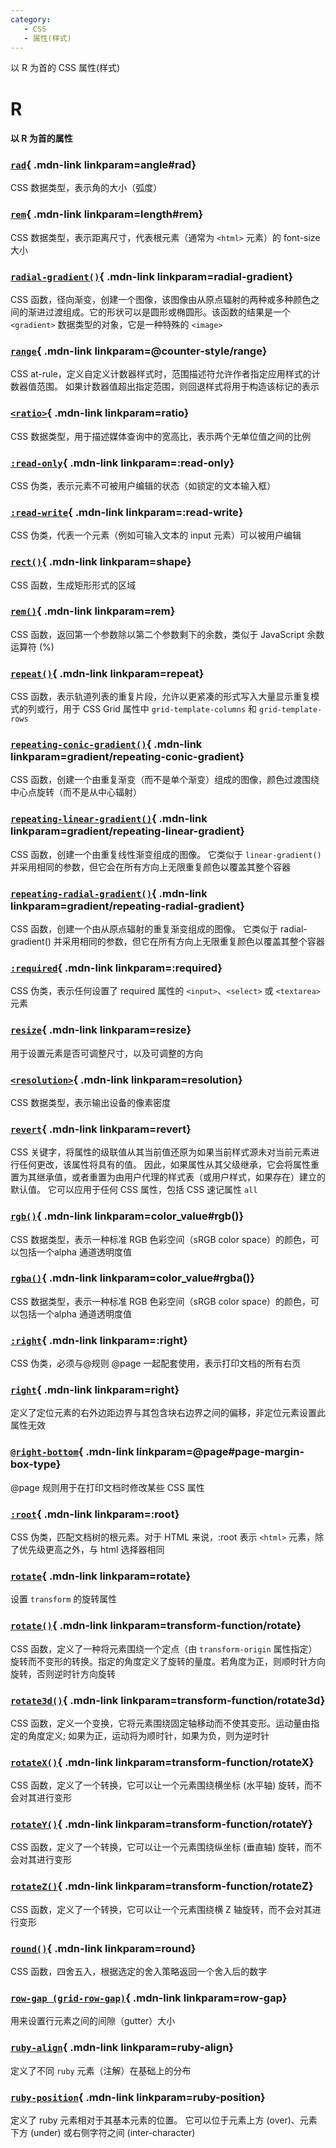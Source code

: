 ```yaml
---
category:
   - CSS
   - 属性(样式) 
---
```


以 R 为首的 CSS 属性(样式) 

<!-- more -->







# R

#### 以 R 为首的属性


<Mcard>

### [`rad`][zh-link]{ .mdn-link linkparam=angle#rad}
CSS 数据类型，表示角的大小（弧度）
</Mcard>

<Mcard>

### [`rem`][zh-link]{ .mdn-link linkparam=length#rem}
CSS 数据类型，表示距离尺寸，代表根元素（通常为 `<html>` 元素）的 font-size 大小
</Mcard>

<Mcard>

### [`radial-gradient()`][en-link]{ .mdn-link linkparam=radial-gradient}
CSS 函数，径向渐变，创建一个图像，该图像由从原点辐射的两种或多种颜色之间的渐进过渡组成。它的形状可以是圆形或椭圆形。该函数的结果是一个 `<gradient>` 数据类型的对象，它是一种特殊的 `<image>`
</Mcard>

<Mcard>

### [`range`][en-link]{ .mdn-link linkparam=@counter-style/range}
CSS at-rule，定义自定义计数器样式时，范围描述符允许作者指定应用样式的计数器值范围。 如果计数器值超出指定范围，则回退样式将用于构造该标记的表示
</Mcard>

<Mcard>

### [`<ratio>`][zh-link]{ .mdn-link linkparam=ratio}
CSS 数据类型，用于描述媒体查询中的宽高比，表示两个无单位值之间的比例
</Mcard>

<Mcard>

### [`:read-only`][zh-link]{ .mdn-link linkparam=:read-only}
CSS 伪类，表示元素不可被用户编辑的状态（如锁定的文本输入框）
</Mcard>

<Mcard>

### [`:read-write`][zh-link]{ .mdn-link linkparam=:read-write}
CSS 伪类，代表一个元素（例如可输入文本的 input 元素）可以被用户编辑
</Mcard>

<Mcard>

### [`rect()`][en-link]{ .mdn-link linkparam=shape}
CSS 函数，生成矩形形式的区域
</Mcard>

<Mcard>

### [`rem()`][en-link]{ .mdn-link linkparam=rem}
CSS 函数，返回第一个参数除以第二个参数剩下的余数，类似于 JavaScript 余数运算符 (%)
</Mcard>

<Mcard>

### [`repeat()`][zh-link]{ .mdn-link linkparam=repeat}
CSS 函数，表示轨道列表的重复片段，允许以更紧凑的形式写入大量显示重复模式的列或行，用于 CSS Grid 属性中 `grid-template-columns` 和 `grid-template-rows`
</Mcard>

<Mcard>

### [`repeating-conic-gradient()`][en-link]{ .mdn-link linkparam=gradient/repeating-conic-gradient}
CSS 函数，创建一个由重复渐变（而不是单个渐变）组成的图像，颜色过渡围绕中心点旋转（而不是从中心辐射）
</Mcard>

<Mcard>

### [`repeating-linear-gradient()`][en-link]{ .mdn-link linkparam=gradient/repeating-linear-gradient}
CSS 函数，创建一个由重复线性渐变组成的图像。 它类似于 `linear-gradient()` 并采用相同的参数，但它会在所有方向上无限重复颜色以覆盖其整个容器
</Mcard>

<Mcard>

### [`repeating-radial-gradient()`][en-link]{ .mdn-link linkparam=gradient/repeating-radial-gradient}
CSS 函数，创建一个由从原点辐射的重复渐变组成的图像。 它类似于 radial-gradient() 并采用相同的参数，但它在所有方向上无限重复颜色以覆盖其整个容器
</Mcard>

<Mcard>

### [`:required`][zh-link]{ .mdn-link linkparam=:required}
CSS 伪类，表示任何设置了 required 属性的 `<input>`、`<select>` 或 `<textarea>` 元素
</Mcard>

<Mcard>

### [`resize`][zh-link]{ .mdn-link linkparam=resize}
用于设置元素是否可调整尺寸，以及可调整的方向
</Mcard>

<Mcard>

### [`<resolution>`][zh-link]{ .mdn-link linkparam=resolution}
CSS 数据类型，表示输出设备的像素密度
</Mcard>

<Mcard>

### [`revert`][en-link]{ .mdn-link linkparam=revert}
CSS 关键字，将属性的级联值从其当前值还原为如果当前样式源未对当前元素进行任何更改，该属性将具有的值。 因此，如果属性从其父级继承，它会将属性重置为其继承值，或者重置为由用户代理的样式表（或用户样式，如果存在）建立的默认值。 它可以应用于任何 CSS 属性，包括 CSS 速记属性 `all`
</Mcard>

<Mcard>

### [`rgb()`][zh-link]{ .mdn-link linkparam=color_value#rgb()}
CSS 数据类型，表示一种标准 RGB 色彩空间（sRGB color space）的颜色，可以包括一个alpha 通道透明度值
</Mcard>

<Mcard>

### [`rgba()`][zh-link]{ .mdn-link linkparam=color_value#rgba()}
CSS 数据类型，表示一种标准 RGB 色彩空间（sRGB color space）的颜色，可以包括一个alpha 通道透明度值
</Mcard>

<Mcard>

### [`:right`][zh-link]{ .mdn-link linkparam=:right}
CSS 伪类，必须与@规则 @page 一起配套使用，表示打印文档的所有右页
</Mcard>

<Mcard>

### [`right`][zh-link]{ .mdn-link linkparam=right}
定义了定位元素的右外边距边界与其包含块右边界之间的偏移，非定位元素设置此属性无效
</Mcard>

<Mcard>

### [`@right-bottom`][zh-link]{ .mdn-link linkparam=@page#page-margin-box-type}
@page 规则用于在打印文档时修改某些 CSS 属性
</Mcard>

<Mcard>

### [`:root`][zh-link]{ .mdn-link linkparam=:root}
CSS 伪类，匹配文档树的根元素。对于 HTML 来说，:root 表示 `<html>` 元素，除了优先级更高之外，与 html 选择器相同
</Mcard>

<Mcard>

### [`rotate`][zh-link]{ .mdn-link linkparam=rotate}
设置 `transform` 的旋转属性
</Mcard>

<Mcard>

### [`rotate()`][zh-link]{ .mdn-link linkparam=transform-function/rotate}
CSS 函数，定义了一种将元素围绕一个定点（由 `transform-origin` 属性指定）旋转而不变形的转换。指定的角度定义了旋转的量度。若角度为正，则顺时针方向旋转，否则逆时针方向旋转
</Mcard>

<Mcard>

### [`rotate3d()`][zh-link]{ .mdn-link linkparam=transform-function/rotate3d}
CSS 函数，定义一个变换，它将元素围绕固定轴移动而不使其变形。运动量由指定的角度定义; 如果为正，运动将为顺时针，如果为负，则为逆时针
</Mcard>

<Mcard>

### [`rotateX()`][zh-link]{ .mdn-link linkparam=transform-function/rotateX}
CSS 函数，定义了一个转换，它可以让一个元素围绕横坐标 (水平轴) 旋转，而不会对其进行变形
</Mcard>

<Mcard>

### [`rotateY()`][zh-link]{ .mdn-link linkparam=transform-function/rotateY}
CSS 函数，定义了一个转换，它可以让一个元素围绕纵坐标 (垂直轴) 旋转，而不会对其进行变形
</Mcard>

<Mcard>

### [`rotateZ()`][zh-link]{ .mdn-link linkparam=transform-function/rotateZ}
CSS 函数，定义了一个转换，它可以让一个元素围绕横 Z 轴旋转，而不会对其进行变形
</Mcard>

<Mcard>

### [`round()`][en-link]{ .mdn-link linkparam=round}
CSS 函数，四舍五入，根据选定的舍入策略返回一个舍入后的数字
</Mcard>

<Mcard>

### [`row-gap (grid-row-gap)`][zh-link]{ .mdn-link linkparam=row-gap}
用来设置行元素之间的间隙（gutter）大小
</Mcard>

<Mcard>

### [`ruby-align`][en-link]{ .mdn-link linkparam=ruby-align}
定义了不同 `ruby` 元素（注解）在基础上的分布
</Mcard>

<Mcard>

### [`ruby-position`][en-link]{ .mdn-link linkparam=ruby-position}
定义了 ruby 元素相对于其基本元素的位置。 它可以位于元素上方 (over)、元素下方 (under) 或右侧字符之间 (inter-character)
</Mcard>

[zh-link]:https://developer.mozilla.org/zh-CN/docs/Web/CSS/
[en-link]:https://developer.mozilla.org/en-US/docs/Web/CSS/